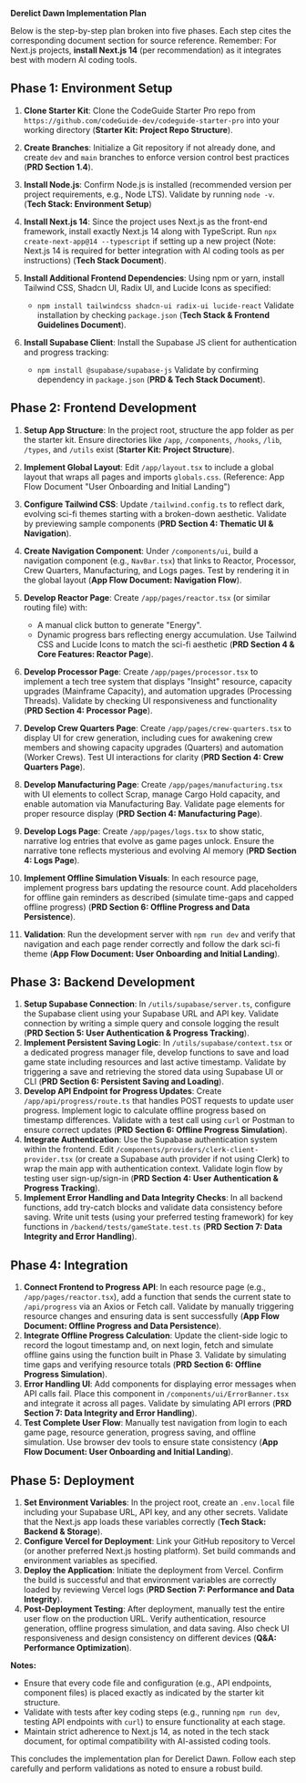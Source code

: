 **Derelict Dawn Implementation Plan**

Below is the step-by-step plan broken into five phases. Each step cites the corresponding document section for source reference. Remember: For Next.js projects, **install Next.js 14** (per recommendation) as it integrates best with modern AI coding tools.

## Phase 1: Environment Setup

1.  **Clone Starter Kit**: Clone the CodeGuide Starter Pro repo from `https://github.com/codeGuide-dev/codeguide-starter-pro` into your working directory (**Starter Kit: Project Repo Structure**).

2.  **Create Branches**: Initialize a Git repository if not already done, and create `dev` and `main` branches to enforce version control best practices (**PRD Section 1.4**).

3.  **Install Node.js**: Confirm Node.js is installed (recommended version per project requirements, e.g., Node LTS). Validate by running `node -v`. (**Tech Stack: Environment Setup**)

4.  **Install Next.js 14**: Since the project uses Next.js as the front-end framework, install exactly Next.js 14 along with TypeScript. Run `npx create-next-app@14 --typescript` if setting up a new project (Note: Next.js 14 is required for better integration with AI coding tools as per instructions) (**Tech Stack Document**).

5.  **Install Additional Frontend Dependencies**: Using npm or yarn, install Tailwind CSS, Shadcn UI, Radix UI, and Lucide Icons as specified:

    *   `npm install tailwindcss shadcn-ui radix-ui lucide-react` Validate installation by checking `package.json` (**Tech Stack & Frontend Guidelines Document**).

6.  **Install Supabase Client**: Install the Supabase JS client for authentication and progress tracking:

    *   `npm install @supabase/supabase-js` Validate by confirming dependency in `package.json` (**PRD & Tech Stack Document**).

## Phase 2: Frontend Development

1.  **Setup App Structure**: In the project root, structure the app folder as per the starter kit. Ensure directories like `/app`, `/components`, `/hooks`, `/lib`, `/types`, and `/utils` exist (**Starter Kit: Project Structure**).

2.  **Implement Global Layout**: Edit `/app/layout.tsx` to include a global layout that wraps all pages and imports `globals.css`. (Reference: App Flow Document "User Onboarding and Initial Landing")

3.  **Configure Tailwind CSS**: Update `/tailwind.config.ts` to reflect dark, evolving sci-fi themes starting with a broken-down aesthetic. Validate by previewing sample components (**PRD Section 4: Thematic UI & Navigation**).

4.  **Create Navigation Component**: Under `/components/ui`, build a navigation component (e.g., `NavBar.tsx`) that links to Reactor, Processor, Crew Quarters, Manufacturing, and Logs pages. Test by rendering it in the global layout (**App Flow Document: Navigation Flow**).

5.  **Develop Reactor Page**: Create `/app/pages/reactor.tsx` (or similar routing file) with:

    *   A manual click button to generate "Energy".
    *   Dynamic progress bars reflecting energy accumulation. Use Tailwind CSS and Lucide Icons to match the sci-fi aesthetic (**PRD Section 4 & Core Features: Reactor Page**).

6.  **Develop Processor Page**: Create `/app/pages/processor.tsx` to implement a tech tree system that displays "Insight" resource, capacity upgrades (Mainframe Capacity), and automation upgrades (Processing Threads). Validate by checking UI responsiveness and functionality (**PRD Section 4: Processor Page**).

7.  **Develop Crew Quarters Page**: Create `/app/pages/crew-quarters.tsx` to display UI for crew generation, including cues for awakening crew members and showing capacity upgrades (Quarters) and automation (Worker Crews). Test UI interactions for clarity (**PRD Section 4: Crew Quarters Page**).

8.  **Develop Manufacturing Page**: Create `/app/pages/manufacturing.tsx` with UI elements to collect Scrap, manage Cargo Hold capacity, and enable automation via Manufacturing Bay. Validate page elements for proper resource display (**PRD Section 4: Manufacturing Page**).

9.  **Develop Logs Page**: Create `/app/pages/logs.tsx` to show static, narrative log entries that evolve as game pages unlock. Ensure the narrative tone reflects mysterious and evolving AI memory (**PRD Section 4: Logs Page**).

10. **Implement Offline Simulation Visuals**: In each resource page, implement progress bars updating the resource count. Add placeholders for offline gain reminders as described (simulate time-gaps and capped offline progress) (**PRD Section 6: Offline Progress and Data Persistence**).

11. **Validation**: Run the development server with `npm run dev` and verify that navigation and each page render correctly and follow the dark sci-fi theme (**App Flow Document: User Onboarding and Initial Landing**).

## Phase 3: Backend Development

1.  **Setup Supabase Connection**: In `/utils/supabase/server.ts`, configure the Supabase client using your Supabase URL and API key. Validate connection by writing a simple query and console logging the result (**PRD Section 5: User Authentication & Progress Tracking**).
2.  **Implement Persistent Saving Logic**: In `/utils/supabase/context.tsx` or a dedicated progress manager file, develop functions to save and load game state including resources and last active timestamp. Validate by triggering a save and retrieving the stored data using Supabase UI or CLI (**PRD Section 6: Persistent Saving and Loading**).
3.  **Develop API Endpoint for Progress Updates**: Create `/app/api/progress/route.ts` that handles POST requests to update user progress. Implement logic to calculate offline progress based on timestamp differences. Validate with a test call using `curl` or Postman to ensure correct updates (**PRD Section 6: Offline Progress Simulation**).
4.  **Integrate Authentication**: Use the Supabase authentication system within the frontend. Edit `/components/providers/clerk-client-provider.tsx` (or create a Supabase auth provider if not using Clerk) to wrap the main app with authentication context. Validate login flow by testing user sign-up/sign-in (**PRD Section 4: User Authentication & Progress Tracking**).
5.  **Implement Error Handling and Data Integrity Checks**: In all backend functions, add try-catch blocks and validate data consistency before saving. Write unit tests (using your preferred testing framework) for key functions in `/backend/tests/gameState.test.ts` (**PRD Section 7: Data Integrity and Error Handling**).

## Phase 4: Integration

1.  **Connect Frontend to Progress API**: In each resource page (e.g., `/app/pages/reactor.tsx`), add a function that sends the current state to `/api/progress` via an Axios or Fetch call. Validate by manually triggering resource changes and ensuring data is sent successfully (**App Flow Document: Offline Progress and Data Persistence**).
2.  **Integrate Offline Progress Calculation**: Update the client-side logic to record the logout timestamp and, on next login, fetch and simulate offline gains using the function built in Phase 3. Validate by simulating time gaps and verifying resource totals (**PRD Section 6: Offline Progress Simulation**).
3.  **Error Handling UI**: Add components for displaying error messages when API calls fail. Place this component in `/components/ui/ErrorBanner.tsx` and integrate it across all pages. Validate by simulating API errors (**PRD Section 7: Data Integrity and Error Handling**).
4.  **Test Complete User Flow**: Manually test navigation from login to each game page, resource generation, progress saving, and offline simulation. Use browser dev tools to ensure state consistency (**App Flow Document: User Onboarding and Initial Landing**).

## Phase 5: Deployment

1.  **Set Environment Variables**: In the project root, create an `.env.local` file including your Supabase URL, API key, and any other secrets. Validate that the Next.js app loads these variables correctly (**Tech Stack: Backend & Storage**).
2.  **Configure Vercel for Deployment**: Link your GitHub repository to Vercel (or another preferred Next.js hosting platform). Set build commands and environment variables as specified.
3.  **Deploy the Application**: Initiate the deployment from Vercel. Confirm the build is successful and that environment variables are correctly loaded by reviewing Vercel logs (**PRD Section 7: Performance and Data Integrity**).
4.  **Post-Deployment Testing**: After deployment, manually test the entire user flow on the production URL. Verify authentication, resource generation, offline progress simulation, and data saving. Also check UI responsiveness and design consistency on different devices (**Q&A: Performance Optimization**).

**Notes:**

*   Ensure that every code file and configuration (e.g., API endpoints, component files) is placed exactly as indicated by the starter kit structure.
*   Validate with tests after key coding steps (e.g., running `npm run dev`, testing API endpoints with `curl`) to ensure functionality at each stage.
*   Maintain strict adherence to Next.js 14, as noted in the tech stack document, for optimal compatibility with AI-assisted coding tools.

This concludes the implementation plan for Derelict Dawn. Follow each step carefully and perform validations as noted to ensure a robust build.
